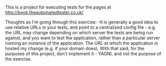 This is a project for executing tests for the pages at http://book.theautomatedtester.co.uk/

Thoughts as I'm going through this exercise:
-It is generally a good idea to use relative URLs in your tests, and point to a centralized config file - e.g. the URL may change depending on which server the tests are being run against, and you want to test the application, rather than a particular server running an instance of the application. The URL at which the application is hosted my change (e.g. if your domain does). With that said, for the purposes of this project, don't implement it - YAGNI, and not the purpose of the exercise.